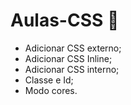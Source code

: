 # Aulas-CSS 🎨
* Adicionar CSS externo;
* Adicionar CSS Inline;
* Adicionar CSS interno;
* Classe e Id;
* Modo cores.
